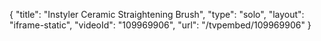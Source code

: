 {
    "title": "Instyler Ceramic Straightening Brush",
    "type": "solo",
    "layout": "iframe-static",
    "videoId": "109969906",
    "url": "\/tvpembed\/109969906"
}